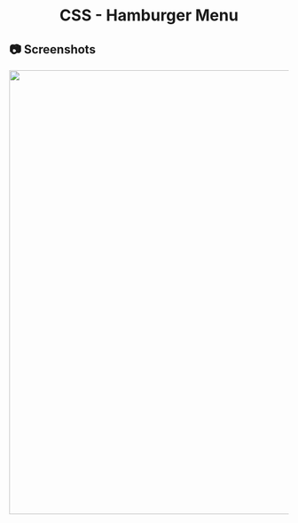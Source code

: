 <h1 align="center">
   CSS - Hamburger Menu
</h1>

<h2>
📷 Screenshots
</h2>

<p align="center">
  <img src="https://github.com/ozkannbuyuk/css-exercises/assets/111967202/d46f8493-a39d-415e-b2eb-1414678a7b6a" width="800" />
</p>
